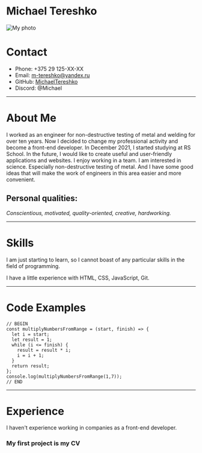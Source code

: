 # **Michael Tereshko**
![My photo](https://c.radikal.ru/c19/2112/b5/027cf6a3cd5b.png)

# Contact
+ Phone: +375 29 125-ХХ-ХХ
+ Email: m-tereshko@yandex.ru
+ GitHub: [MichaelTereshko](https://github.com/MichaelTereshko)
+ Discord: @Michael
******
# About Me
I worked as an engineer for non-destructive testing of metal and welding for over ten years. Now I decided to change my professional activity and become a front-end developer. In December 2021, I started studying at RS School.
In the future, I would like to create useful and user-friendly applications and websites. I enjoy working in a team. I am interested in science. Especially non-destructive testing of metal. And I have some good ideas that will make the work of engineers in this area easier and more convenient.
## Personal qualities:
*Conscientious, motivated, quality-oriented, creative, hardworking.*
*****
# Skills
I am just starting to learn, so I cannot boast of any particular skills in the field of programming.

I have a little experience with HTML, CSS, JavaScript, Git.
*****
# Code Examples
```
// BEGIN
const multiplyNumbersFromRange = (start, finish) => {
  let i = start;
  let result = 1;
  while (i <= finish) {
    result = result * i;
    i = i + 1;
  }
  return result;
};
console.log(multiplyNumbersFromRange(1,7));
// END
```
*****
# Experience
I haven't experience working in companies as a front-end developer.

### My first project is my CV

